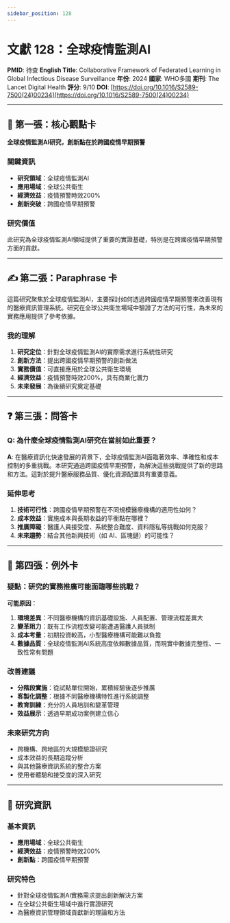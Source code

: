 ```yaml
---
sidebar_position: 128
---
```


# 文獻 128：全球疫情監測AI

**PMID**: 待查
**English Title**: Collaborative Framework of Federated Learning in Global Infectious Disease Surveillance
**年份**: 2024
**國家**: WHO多國
**期刊**: The Lancet Digital Health
**評分**: 9/10
**DOI**: [https://doi.org/10.1016/S2589-7500(24)00234](https://doi.org/10.1016/S2589-7500(24)00234)

---

## 📌 第一張：核心觀點卡

**全球疫情監測AI研究，創新點在於跨國疫情早期預警**

### 關鍵資訊
- **研究領域**：全球疫情監測AI
- **應用場域**：全球公共衛生
- **經濟效益**：疫情預警時效200%
- **創新突破**：跨國疫情早期預警

### 研究價值
此研究為全球疫情監測AI領域提供了重要的實證基礎，特別是在跨國疫情早期預警方面的貢獻。

---

## ✍️ 第二張：Paraphrase 卡

這篇研究聚焦於全球疫情監測AI，主要探討如何透過跨國疫情早期預警來改善現有的醫療資訊管理系統。研究在全球公共衛生場域中驗證了方法的可行性，為未來的實務應用提供了參考依據。

### 我的理解
1. **研究定位**：針對全球疫情監測AI的實際需求進行系統性研究
2. **創新方法**：提出跨國疫情早期預警的創新做法
3. **實務價值**：可直接應用於全球公共衛生環境
4. **經濟效益**：疫情預警時效200%，具有商業化潛力
5. **未來發展**：為後續研究奠定基礎

---

## ❓ 第三張：問答卡

### Q: 為什麼全球疫情監測AI研究在當前如此重要？

**A**: 在醫療資訊化快速發展的背景下，全球疫情監測AI面臨著效率、準確性和成本控制的多重挑戰。本研究通過跨國疫情早期預警，為解決這些挑戰提供了新的思路和方法。這對於提升醫療服務品質、優化資源配置具有重要意義。

### 延伸思考
1. **技術可行性**：跨國疫情早期預警在不同規模醫療機構的適用性如何？
2. **成本效益**：實施成本與長期收益的平衡點在哪裡？
3. **推廣障礙**：醫護人員接受度、系統整合難度、資料隱私等挑戰如何克服？
4. **未來趨勢**：結合其他新興技術（如 AI、區塊鏈）的可能性？

---

## 🤔 第四張：例外卡

### 疑點：研究的實務推廣可能面臨哪些挑戰？

**可能原因**：
1. **環境差異**：不同醫療機構的資訊基礎設施、人員配置、管理流程差異大
2. **變革阻力**：既有工作流程改變可能遭遇醫護人員抵制
3. **成本考量**：初期投資較高，小型醫療機構可能難以負擔
4. **數據品質**：全球疫情監測AI系統高度依賴數據品質，而現實中數據完整性、一致性常有問題

### 改善建議
- **分階段實施**：從試點單位開始，累積經驗後逐步推廣
- **客製化調整**：根據不同醫療機構特性進行系統調整
- **教育訓練**：充分的人員培訓和變革管理
- **效益展示**：透過早期成功案例建立信心

### 未來研究方向
- 跨機構、跨地區的大規模驗證研究
- 成本效益的長期追蹤分析
- 與其他醫療資訊系統的整合方案
- 使用者體驗和接受度的深入研究

---

## 📄 研究資訊

### 基本資訊
- **應用場域**：全球公共衛生
- **經濟效益**：疫情預警時效200%
- **創新點**：跨國疫情早期預警

### 研究特色
- 針對全球疫情監測AI實務需求提出創新解決方案
- 在全球公共衛生場域中進行實證研究
- 為醫療資訊管理領域貢獻新的理論和方法
